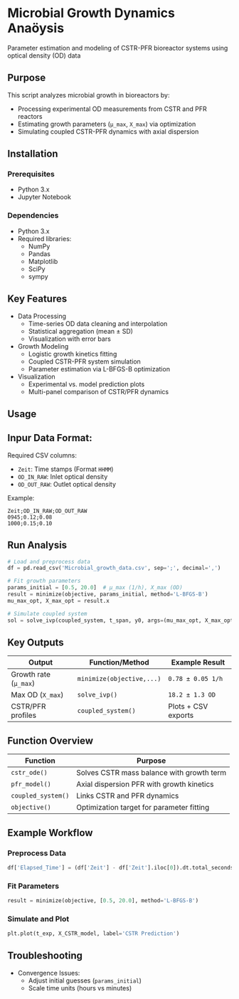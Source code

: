 # Microbial Growth Dynamics Anaöysis

Parameter estimation and modeling of CSTR-PFR bioreactor systems using optical density (OD) data

## Purpose
This script analyzes microbial growth in bioreactors by:
- Processing experimental OD measurements from CSTR and PFR reactors
- Estimating growth parameters (`μ_max`, `X_max`) via optimization
- Simulating coupled CSTR-PFR dynamics with axial dispersion

## Installation

### Prerequisites
- Python 3.x
- Jupyter Notebook

### Dependencies
- Python 3.x
- Required libraries:
  - NumPy
  - Pandas
  - Matplotlib
  - SciPy
  - sympy


## Key Features
- Data Processing
    - Time-series OD data cleaning and interpolation
    - Statistical aggregation (mean ± SD)
    - Visualization with error bars
- Growth Modeling
    - Logistic growth kinetics fitting
    - Coupled CSTR-PFR system simulation
    - Parameter estimation via L-BFGS-B optimization
- Visualization
    - Experimental vs. model prediction plots
    - Multi-panel comparison of CSTR/PFR dynamics

## Usage
## Inpur Data Format:
Required CSV columns:
- `Zeit`: Time stamps (Format `HHMM`)
- `OD_IN_RAW`: Inlet optical density
- `OD_OUT_RAW`: Outlet optical density

Example:
```csv
Zeit;OD_IN_RAW;OD_OUT_RAW
0945;0.12;0.08
1000;0.15;0.10
```

## Run Analysis
```python 
# Load and preprocess data
df = pd.read_csv('Microbial_growth_data.csv', sep=';', decimal=',')

# Fit growth parameters
params_initial = [0.5, 20.0]  # μ_max (1/h), X_max (OD)
result = minimize(objective, params_initial, method='L-BFGS-B')
mu_max_opt, X_max_opt = result.x

# Simulate coupled system
sol = solve_ivp(coupled_system, t_span, y0, args=(mu_max_opt, X_max_opt))
```

## Key Outputs
| Output | Function/Method | Example Result |
|--------|-----------------|----------------|
| Growth rate (`μ_max`) | `minimize(objective,...)` | `0.78 ± 0.05 1/h` |
| Max OD (`X_max`) | `solve_ivp()` | `18.2 ± 1.3 OD` |
| CSTR/PFR profiles | `coupled_system()`| Plots + CSV exports |

## Function Overview
| Function | Purpose |
|----------|---------|
| `cstr_ode()` | Solves CSTR mass balance with growth term |
| `pfr_model()` | Axial dispersion PFR with growth kinetics |
| `coupled_system()` | 	Links CSTR and PFR dynamics |
| `objective()` | Optimization target for parameter fitting |

## Example Workflow

### Preprocess Data
```python 
df['Elapsed_Time'] = (df['Zeit'] - df['Zeit'].iloc[0]).dt.total_seconds() / 60
``` 
### Fit Parameters
```python
result = minimize(objective, [0.5, 20.0], method='L-BFGS-B')
```
### Simulate and Plot
```python
plt.plot(t_exp, X_CSTR_model, label='CSTR Prediction')
```

## Troubleshooting
- Convergence Issues:
    - Adjust initial guesses (`params_initial`)
    - Scale time units (hours vs minutes)